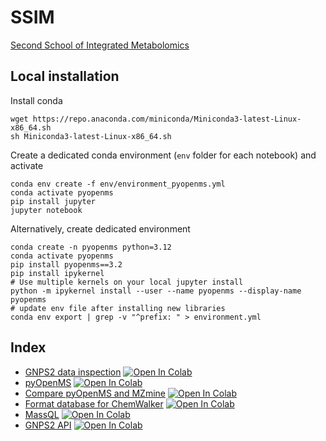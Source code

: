 # SSIM

[Second School of Integrated Metabolomics](https://escoladeproteomica2.brprot.com.br/)

## Local installation

Install conda

```
wget https://repo.anaconda.com/miniconda/Miniconda3-latest-Linux-x86_64.sh
sh Miniconda3-latest-Linux-x86_64.sh 
```

Create a dedicated conda environment (`env` folder for each notebook) and activate

```
conda env create -f env/environment_pyopenms.yml
conda activate pyopenms
pip install jupyter
jupyter notebook
```

Alternatively, create dedicated environment

```
conda create -n pyopenms python=3.12
conda activate pyopenms
pip install pyopenms==3.2
pip install ipykernel
# Use multiple kernels on your local jupyter install
python -m ipykernel install --user --name pyopenms --display-name pyopenms
# update env file after installing new libraries
conda env export | grep -v "^prefix: " > environment.yml 
```

## Index

- [GNPS2 data inspection](./notebooks/gnps2_data_inspection.ipynb) [![Open In Colab](https://colab.research.google.com/assets/colab-badge.svg)](http://colab.research.google.com/github/computational-chemical-biology/SSIM/blob/master/notebooks/gnps2_data_inspection.ipynb)
- [pyOpenMS](./notebooks/pyopenms-api.ipynb) [![Open In Colab](https://colab.research.google.com/assets/colab-badge.svg)](http://colab.research.google.com/github/computational-chemical-biology/SSIM/blob/master/notebooks/pyopenms-api.ipynb)
- [Compare pyOpenMS and MZmine](./notebooks/comp_mzmine_pyopenms.ipynb) [![Open In Colab](https://colab.research.google.com/assets/colab-badge.svg)](http://colab.research.google.com/github/computational-chemical-biology/SSIM/blob/master/notebooks/comp_mzmine_pyopenms.ipynb)
- [Format database for ChemWalker](./notebooks/formatdb.ipynb) [![Open In Colab](https://colab.research.google.com/assets/colab-badge.svg)](http://colab.research.google.com/github/computational-chemical-biology/SSIM/blob/master/notebooks/formatdb.ipynb)
- [MassQL](./notebooks/massql.ipynb) [![Open In Colab](https://colab.research.google.com/assets/colab-badge.svg)](http://colab.research.google.com/github/computational-chemical-biology/SSIM/blob/master/notebooks/massql.ipynb)
- [GNPS2 API](./notebooks/gnps-api.ipynb) [![Open In Colab](https://colab.research.google.com/assets/colab-badge.svg)](http://colab.research.google.com/github/computational-chemical-biology/SSIM/blob/master/notebooks/gnps-api.ipynb)

